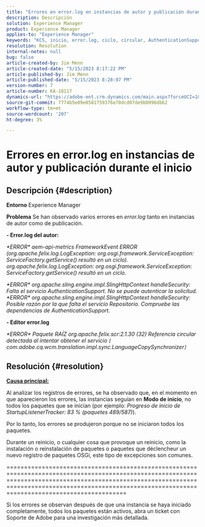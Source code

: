```yaml
---
title: "Errores en error.log en instancias de autor y publicación durante el inicio"
description: Descripción
solution: Experience Manager
product: Experience Manager
applies-to: "Experience Manager"
keywords: "KCS, inicio, error.log, ciclo, circular, AuthenticationSupport, errores, instancias de autor, instancia de publicación, preguntas frecuentes"
resolution: Resolution
internal-notes: null
bug: false
article-created-by: Jim Menn
article-created-date: "5/15/2023 8:17:22 PM"
article-published-by: Jim Menn
article-published-date: "5/15/2023 8:28:07 PM"
version-number: 7
article-number: KA-18117
dynamics-url: "https://adobe-ent.crm.dynamics.com/main.aspx?forceUCI=1&pagetype=entityrecord&etn=knowledgearticle&id=0ad31c7e-5df3-ed11-8848-6045bd006079"
source-git-commit: 7774b5e09e0581759376e70dcd07de9b0096db62
workflow-type: tm+mt
source-wordcount: '207'
ht-degree: 3%

---
```


# Errores en error.log en instancias de autor y publicación durante el inicio

## Descripción {#description}


<b>Entorno</b>
Experience Manager

<b>Problema</b>
Se han observado varios errores en *error.log* tanto en instancias de autor como de publicación.

<b>- Error.log del autor:</b>

*\*ERROR\* aem-api-metrics FrameworkEvent ERROR (org.apache.felix.log.LogException: org.osgi.framework.ServiceException: ServiceFactory.getService() resultó en un ciclo).
<br>org.apache.felix.log.LogException: org.osgi.framework.ServiceException: ServiceFactory.getService() resultó en un ciclo.*



*\*ERROR\* org.apache.sling.engine.impl.SlingHttpContext handleSecurity: Falta el servicio AuthenticationSupport. No se puede autenticar la solicitud.
<br>\*ERROR\* org.apache.sling.engine.impl.SlingHttpContext handleSecurity: Posible razón por la que falta el servicio Repositorio. Compruebe las dependencias de AuthenticationSupport.*



<b>- Editor error.log</b>

*\*ERROR\* Paquete RAÍZ org.apache.felix.scr:2.1.30 (32) Referencia circular detectada al intentar obtener el servicio `[` com.adobe.cq.wcm.translation.impl.sync.LanguageCopySynchronizer`]`*






## Resolución {#resolution}


<u><b>Causa principal:</b></u>

Al analizar los registros de errores, se ha observado que, en el momento en que aparecieron los errores, las instancias seguían en <b>Modo de inicio</b>, no todos los paquetes que se inician (por ejemplo: *Progreso de inicio de StartupListenerTracker: 83 % (paquetes 489/587)*).

Por lo tanto, los errores se produjeron porque no se iniciaron todos los paquetes.

Durante un reinicio, o cualquier cosa que provoque un reinicio, como la instalación o reinstalación de paquetes o paquetes que déclencheur un nuevo registro de paquetes OSGi, este tipo de excepciones son comunes.



==========================================================================================================================================================================================================================================================

Si los errores se observan después de que una instancia se haya iniciado completamente, todos los paquetes están activos, abra un ticket con Soporte de Adobe para una investigación más detallada.
